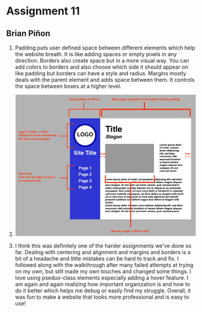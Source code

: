 # Assignment 11
## Brian Piñon

1. Padding puts user defined space between different elements which help the website breath. It is like adding spaces or empty pixels in any direction. Borders also create space but in a more visual way. You can add colors to borders and also choose which side it should appear on like padding but borders can have a style and radius. Margins mostly deals with the parent element and adds space between them. It controls the space between boxes at a higher level.

2. ![Site Sketch](./images/site-sketch.jpg)

3. I think this was definitely one of the harder assignments we've done so far. Dealing with centering and alignment and margins and borders is a bit of a headache and little mistakes can be hard to track and fix. I followed along with the walkthrough after many failed attempts at trying on my own, but still made my own touches and changed some things. I love using pseduo-class elements especially adding a hover feature. I am again and again realizing how important organization is and how to do it better which helps me debug or easily find my struggle. Overall, it was fun to make a website that looks more professional and is easy to use!
